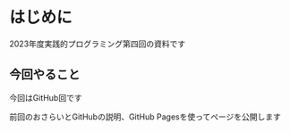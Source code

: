 # はじめに

2023年度実践的プログラミング第四回の資料です

## 今回やること

今回はGitHub回です

前回のおさらいとGitHubの説明、GitHub Pagesを使ってページを公開します

